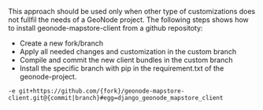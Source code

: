 
This approach should be used only when other type of customizations does not fullfil the needs of a GeoNode project.
The following steps shows how to install geonode-mapstore-client from a github repositoty:

- Create a new fork/branch
- Apply all needed changes and customization in the custom branch
- Compile and commit the new client bundles in the custom branch
- Install the specific branch with pip in the requirement.txt of the geonode-project.

```
-e git+https://github.com/{fork}/geonode-mapstore-client.git@{commit|branch}#egg=django_geonode_mapstore_client
```

